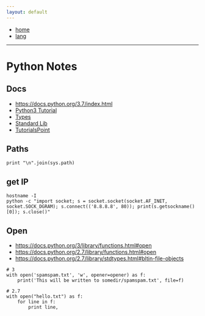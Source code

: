 ```yaml
---
layout: default
---
```

- [home](/index.md)
- [lang](/lang.md)
---
# Python Notes
## Docs
- <https://docs.python.org/3.7/index.html>
- [Python3 Tutorial](https://docs.python.org/3/tutorial/index.html)
- [Types](https://docs.python.org/3.7/library/stdtypes.html)
- [Standard Lib](https://docs.python.org/3.7/library/index.html)
- [TutorialsPoint](https://www.tutorialspoint.com/python/python_quick_guide.htm)

## Paths
```
print "\n".join(sys.path)
```
## get IP
```
hostname -I
python -c "import socket; s = socket.socket(socket.AF_INET, socket.SOCK_DGRAM); s.connect(('8.8.8.8', 80)); print(s.getsockname()[0]); s.close()"
```

## Open
- <https://docs.python.org/3/library/functions.html#open>
- <https://docs.python.org/2.7/library/functions.html#open>
- <https://docs.python.org/2.7/library/stdtypes.html#bltin-file-objects>
```
# 3
with open('spamspam.txt', 'w', opener=opener) as f:
    print('This will be written to somedir/spamspam.txt', file=f)

# 2.7
with open("hello.txt") as f:
    for line in f:
        print line,

```

